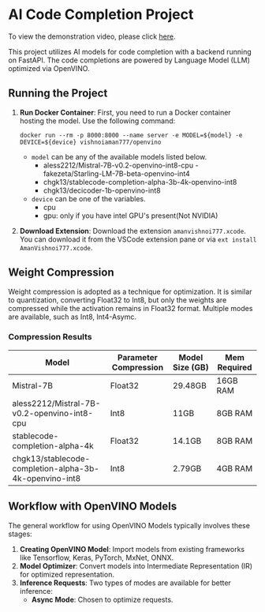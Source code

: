 # AI Code Completion Project

To view the demonstration video, please click [here](videos/screen-capture.webm).


This project utilizes AI models for code completion with a backend running on FastAPI. The code completions are powered by Language Model (LLM) optimized via OpenVINO.

## Running the Project

1. **Run Docker Container**: First, you need to run a Docker container hosting the model. Use the following command:
    ```
    docker run --rm -p 8000:8000 --name server -e MODEL=${model} -e DEVICE=${device} vishnoiaman777/openvino
    ```
    - `model` can be any of the available models listed below.
        - aless2212/Mistral-7B-v0.2-openvino-int8-cpu 
        -fakezeta/Starling-LM-7B-beta-openvino-int4 
        - chgk13/stablecode-completion-alpha-3b-4k-openvino-int8 
        - chgk13/decicoder-1b-openvino-int8 
    - `device` can be one of the variables.
        - cpu
        - gpu: only if you have intel GPU's present(Not NVIDIA)

2. **Download Extension**: Download the extension `amanvishnoi777.xcode`. You can download it from the VSCode extension pane or via `ext install AmanVishnoi777.xcode`.

## Weight Compression

Weight compression is adopted as a technique for optimization. It is similar to quantization, converting Float32 to Int8, but only the weights are compressed while the activation remains in Float32 format. Multiple modes are available, such as Int8, Int4-Asymc.

### Compression Results

| Model                                                 | Parameter Compression | Model Size (GB) | Mem Required |
|-------------------------------------------------------|-----------------------|-----------------|--------------|
| Mistral-7B                                            | Float32               | 29.48GB         | 16GB RAM     |
| aless2212/Mistral-7B-v0.2-openvino-int8-cpu          | Int8                  | 11GB            | 8GB RAM      |
| stablecode-completion-alpha-4k                        | Float32               | 14.1GB          | 8GB RAM      |
| chgk13/stablecode-completion-alpha-3b-4k-openvino-int8| Int8                  | 2.79GB          | 4GB RAM      |

## Workflow with OpenVINO Models

The general workflow for using OpenVINO Models typically involves these stages:

1. **Creating OpenVINO Model**: Import models from existing frameworks like Tensorflow, Keras, PyTorch, MxNet, ONNX.
2. **Model Optimizer**: Convert models into Intermediate Representation (IR) for optimized representation.
3. **Inference Requests**: Two types of modes are available for better inference:
   - **Async Mode**: Chosen to optimize requests.

